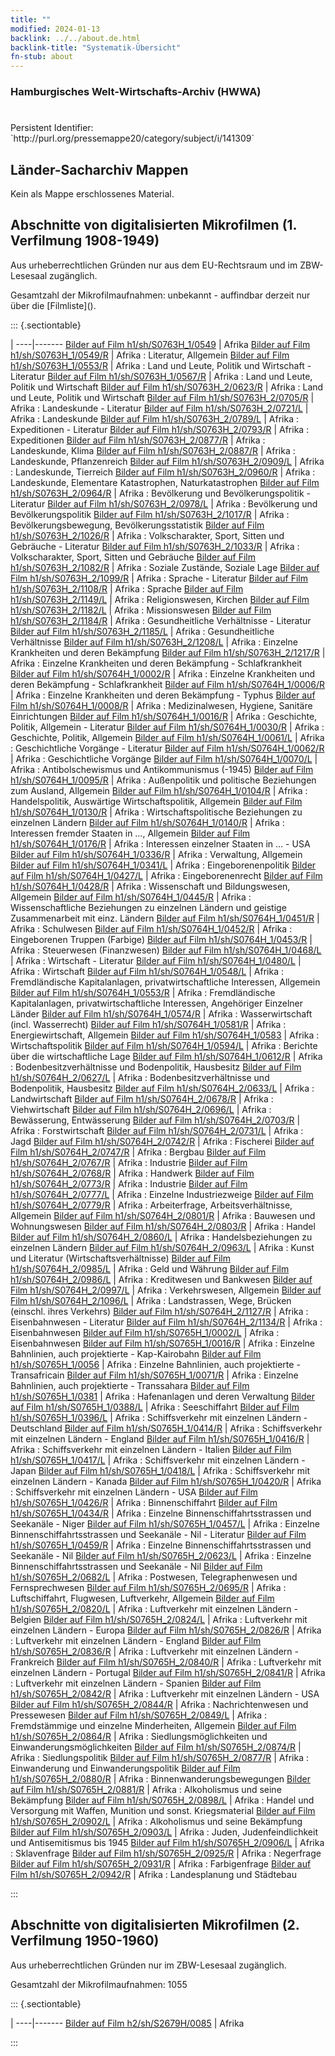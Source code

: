 ```yaml
---
title: ""
modified: 2024-01-13
backlink: ../../about.de.html
backlink-title: "Systematik-Übersicht"
fn-stub: about
---
```


### Hamburgisches Welt-Wirtschafts-Archiv (HWWA)

# 

<div class="hint">Persistent Identifier: `http://purl.org/pressemappe20/category/subject/i/141309`</div>







## Länder-Sacharchiv Mappen





Kein als Mappe erschlossenes Material.



<a id="filmsections" />

## Abschnitte von digitalisierten Mikrofilmen (1. Verfilmung 1908-1949)

<p>Aus urheberrechtlichen Gründen nur aus dem EU-Rechtsraum und im ZBW-Lesesaal zugänglich.</p>


<p>Gesamtzahl der Mikrofilmaufnahmen: unbekannt - auffindbar derzeit nur über die [Filmliste]().</p>





::: {.sectiontable}

 | 
----|-------
<a class="btn" href="https://pm20.zbw.eu/film/h1/sh/S0763H_1/0549" rel="nofollow">Bilder auf Film h1/sh/S0763H_1/0549</a> | Afrika
<a class="btn" href="https://pm20.zbw.eu/film/h1/sh/S0763H_1/0549/R" rel="nofollow">Bilder auf Film h1/sh/S0763H_1/0549/R</a> | Afrika : Literatur, Allgemein
<a class="btn" href="https://pm20.zbw.eu/film/h1/sh/S0763H_1/0553/R" rel="nofollow">Bilder auf Film h1/sh/S0763H_1/0553/R</a> | Afrika : Land und Leute, Politik und Wirtschaft - Literatur
<a class="btn" href="https://pm20.zbw.eu/film/h1/sh/S0763H_1/0567/R" rel="nofollow">Bilder auf Film h1/sh/S0763H_1/0567/R</a> | Afrika : Land und Leute, Politik und Wirtschaft
<a class="btn" href="https://pm20.zbw.eu/film/h1/sh/S0763H_2/0623/R" rel="nofollow">Bilder auf Film h1/sh/S0763H_2/0623/R</a> | Afrika : Land und Leute, Politik und Wirtschaft
<a class="btn" href="https://pm20.zbw.eu/film/h1/sh/S0763H_2/0705/R" rel="nofollow">Bilder auf Film h1/sh/S0763H_2/0705/R</a> | Afrika : Landeskunde - Literatur
<a class="btn" href="https://pm20.zbw.eu/film/h1/sh/S0763H_2/0721/L" rel="nofollow">Bilder auf Film h1/sh/S0763H_2/0721/L</a> | Afrika : Landeskunde
<a class="btn" href="https://pm20.zbw.eu/film/h1/sh/S0763H_2/0789/L" rel="nofollow">Bilder auf Film h1/sh/S0763H_2/0789/L</a> | Afrika : Expeditionen - Literatur
<a class="btn" href="https://pm20.zbw.eu/film/h1/sh/S0763H_2/0793/R" rel="nofollow">Bilder auf Film h1/sh/S0763H_2/0793/R</a> | Afrika : Expeditionen
<a class="btn" href="https://pm20.zbw.eu/film/h1/sh/S0763H_2/0877/R" rel="nofollow">Bilder auf Film h1/sh/S0763H_2/0877/R</a> | Afrika : Landeskunde, Klima
<a class="btn" href="https://pm20.zbw.eu/film/h1/sh/S0763H_2/0887/R" rel="nofollow">Bilder auf Film h1/sh/S0763H_2/0887/R</a> | Afrika : Landeskunde, Pflanzenreich
<a class="btn" href="https://pm20.zbw.eu/film/h1/sh/S0763H_2/0909/L" rel="nofollow">Bilder auf Film h1/sh/S0763H_2/0909/L</a> | Afrika : Landeskunde, Tierreich
<a class="btn" href="https://pm20.zbw.eu/film/h1/sh/S0763H_2/0960/R" rel="nofollow">Bilder auf Film h1/sh/S0763H_2/0960/R</a> | Afrika : Landeskunde, Elementare Katastrophen, Naturkatastrophen
<a class="btn" href="https://pm20.zbw.eu/film/h1/sh/S0763H_2/0964/R" rel="nofollow">Bilder auf Film h1/sh/S0763H_2/0964/R</a> | Afrika : Bevölkerung und Bevölkerungspolitik - Literatur
<a class="btn" href="https://pm20.zbw.eu/film/h1/sh/S0763H_2/0978/L" rel="nofollow">Bilder auf Film h1/sh/S0763H_2/0978/L</a> | Afrika : Bevölkerung und Bevölkerungspolitik
<a class="btn" href="https://pm20.zbw.eu/film/h1/sh/S0763H_2/1017/R" rel="nofollow">Bilder auf Film h1/sh/S0763H_2/1017/R</a> | Afrika :  Bevölkerungsbewegung, Bevölkerungsstatistik
<a class="btn" href="https://pm20.zbw.eu/film/h1/sh/S0763H_2/1026/R" rel="nofollow">Bilder auf Film h1/sh/S0763H_2/1026/R</a> | Afrika :  Volkscharakter, Sport, Sitten und Gebräuche - Literatur
<a class="btn" href="https://pm20.zbw.eu/film/h1/sh/S0763H_2/1033/R" rel="nofollow">Bilder auf Film h1/sh/S0763H_2/1033/R</a> | Afrika :  Volkscharakter, Sport, Sitten und Gebräuche
<a class="btn" href="https://pm20.zbw.eu/film/h1/sh/S0763H_2/1082/R" rel="nofollow">Bilder auf Film h1/sh/S0763H_2/1082/R</a> | Afrika :  Soziale Zustände, Soziale Lage
<a class="btn" href="https://pm20.zbw.eu/film/h1/sh/S0763H_2/1099/R" rel="nofollow">Bilder auf Film h1/sh/S0763H_2/1099/R</a> | Afrika : Sprache - Literatur
<a class="btn" href="https://pm20.zbw.eu/film/h1/sh/S0763H_2/1108/R" rel="nofollow">Bilder auf Film h1/sh/S0763H_2/1108/R</a> | Afrika : Sprache
<a class="btn" href="https://pm20.zbw.eu/film/h1/sh/S0763H_2/1149/L" rel="nofollow">Bilder auf Film h1/sh/S0763H_2/1149/L</a> | Afrika : Religionswesen, Kirchen
<a class="btn" href="https://pm20.zbw.eu/film/h1/sh/S0763H_2/1182/L" rel="nofollow">Bilder auf Film h1/sh/S0763H_2/1182/L</a> | Afrika : Missionswesen
<a class="btn" href="https://pm20.zbw.eu/film/h1/sh/S0763H_2/1184/R" rel="nofollow">Bilder auf Film h1/sh/S0763H_2/1184/R</a> | Afrika : Gesundheitliche Verhältnisse - Literatur
<a class="btn" href="https://pm20.zbw.eu/film/h1/sh/S0763H_2/1185/L" rel="nofollow">Bilder auf Film h1/sh/S0763H_2/1185/L</a> | Afrika : Gesundheitliche Verhältnisse
<a class="btn" href="https://pm20.zbw.eu/film/h1/sh/S0763H_2/1208/L" rel="nofollow">Bilder auf Film h1/sh/S0763H_2/1208/L</a> | Afrika : Einzelne Krankheiten und deren Bekämpfung
<a class="btn" href="https://pm20.zbw.eu/film/h1/sh/S0763H_2/1217/R" rel="nofollow">Bilder auf Film h1/sh/S0763H_2/1217/R</a> | Afrika : Einzelne Krankheiten und deren Bekämpfung - Schlafkrankheit
<a class="btn" href="https://pm20.zbw.eu/film/h1/sh/S0764H_1/0002/R" rel="nofollow">Bilder auf Film h1/sh/S0764H_1/0002/R</a> | Afrika : Einzelne Krankheiten und deren Bekämpfung - Schlafkrankheit
<a class="btn" href="https://pm20.zbw.eu/film/h1/sh/S0764H_1/0006/R" rel="nofollow">Bilder auf Film h1/sh/S0764H_1/0006/R</a> | Afrika : Einzelne Krankheiten und deren Bekämpfung - Typhus
<a class="btn" href="https://pm20.zbw.eu/film/h1/sh/S0764H_1/0008/R" rel="nofollow">Bilder auf Film h1/sh/S0764H_1/0008/R</a> | Afrika : Medizinalwesen, Hygiene, Sanitäre Einrichtungen
<a class="btn" href="https://pm20.zbw.eu/film/h1/sh/S0764H_1/0016/R" rel="nofollow">Bilder auf Film h1/sh/S0764H_1/0016/R</a> | Afrika : Geschichte, Politik, Allgemein - Literatur
<a class="btn" href="https://pm20.zbw.eu/film/h1/sh/S0764H_1/0030/R" rel="nofollow">Bilder auf Film h1/sh/S0764H_1/0030/R</a> | Afrika : Geschichte, Politik, Allgemein
<a class="btn" href="https://pm20.zbw.eu/film/h1/sh/S0764H_1/0061/L" rel="nofollow">Bilder auf Film h1/sh/S0764H_1/0061/L</a> | Afrika : Geschichtliche Vorgänge - Literatur
<a class="btn" href="https://pm20.zbw.eu/film/h1/sh/S0764H_1/0062/R" rel="nofollow">Bilder auf Film h1/sh/S0764H_1/0062/R</a> | Afrika : Geschichtliche Vorgänge
<a class="btn" href="https://pm20.zbw.eu/film/h1/sh/S0764H_1/0070/L" rel="nofollow">Bilder auf Film h1/sh/S0764H_1/0070/L</a> | Afrika : Antibolschewismus und Antikommunismus (-1945)
<a class="btn" href="https://pm20.zbw.eu/film/h1/sh/S0764H_1/0095/R" rel="nofollow">Bilder auf Film h1/sh/S0764H_1/0095/R</a> | Afrika : Außenpolitik und politische Beziehungen zum Ausland, Allgemein
<a class="btn" href="https://pm20.zbw.eu/film/h1/sh/S0764H_1/0104/R" rel="nofollow">Bilder auf Film h1/sh/S0764H_1/0104/R</a> | Afrika : Handelspolitik, Auswärtige Wirtschaftspolitik, Allgemein
<a class="btn" href="https://pm20.zbw.eu/film/h1/sh/S0764H_1/0130/R" rel="nofollow">Bilder auf Film h1/sh/S0764H_1/0130/R</a> | Afrika : Wirtschaftspolitische Beziehungen zu einzelnen Ländern
<a class="btn" href="https://pm20.zbw.eu/film/h1/sh/S0764H_1/0140/R" rel="nofollow">Bilder auf Film h1/sh/S0764H_1/0140/R</a> | Afrika : Interessen fremder Staaten in …, Allgemein
<a class="btn" href="https://pm20.zbw.eu/film/h1/sh/S0764H_1/0176/R" rel="nofollow">Bilder auf Film h1/sh/S0764H_1/0176/R</a> | Afrika : Interessen einzelner Staaten in … - USA
<a class="btn" href="https://pm20.zbw.eu/film/h1/sh/S0764H_1/0336/R" rel="nofollow">Bilder auf Film h1/sh/S0764H_1/0336/R</a> | Afrika : Verwaltung, Allgemein
<a class="btn" href="https://pm20.zbw.eu/film/h1/sh/S0764H_1/0341/L" rel="nofollow">Bilder auf Film h1/sh/S0764H_1/0341/L</a> | Afrika : Eingeborenenpolitik
<a class="btn" href="https://pm20.zbw.eu/film/h1/sh/S0764H_1/0427/L" rel="nofollow">Bilder auf Film h1/sh/S0764H_1/0427/L</a> | Afrika : Eingeborenenrecht
<a class="btn" href="https://pm20.zbw.eu/film/h1/sh/S0764H_1/0428/R" rel="nofollow">Bilder auf Film h1/sh/S0764H_1/0428/R</a> | Afrika : Wissenschaft und Bildungswesen, Allgemein
<a class="btn" href="https://pm20.zbw.eu/film/h1/sh/S0764H_1/0445/R" rel="nofollow">Bilder auf Film h1/sh/S0764H_1/0445/R</a> | Afrika : Wissenschaftliche Beziehungen zu einzelnen Ländern und geistige Zusammenarbeit mit einz. Ländern
<a class="btn" href="https://pm20.zbw.eu/film/h1/sh/S0764H_1/0451/R" rel="nofollow">Bilder auf Film h1/sh/S0764H_1/0451/R</a> | Afrika : Schulwesen
<a class="btn" href="https://pm20.zbw.eu/film/h1/sh/S0764H_1/0452/R" rel="nofollow">Bilder auf Film h1/sh/S0764H_1/0452/R</a> | Afrika : Eingeborenen Truppen (Farbige)
<a class="btn" href="https://pm20.zbw.eu/film/h1/sh/S0764H_1/0453/R" rel="nofollow">Bilder auf Film h1/sh/S0764H_1/0453/R</a> | Afrika : Steuerwesen (Finanzwesen)
<a class="btn" href="https://pm20.zbw.eu/film/h1/sh/S0764H_1/0468/L" rel="nofollow">Bilder auf Film h1/sh/S0764H_1/0468/L</a> | Afrika : Wirtschaft - Literatur
<a class="btn" href="https://pm20.zbw.eu/film/h1/sh/S0764H_1/0480/L" rel="nofollow">Bilder auf Film h1/sh/S0764H_1/0480/L</a> | Afrika : Wirtschaft
<a class="btn" href="https://pm20.zbw.eu/film/h1/sh/S0764H_1/0548/L" rel="nofollow">Bilder auf Film h1/sh/S0764H_1/0548/L</a> | Afrika : Fremdländische Kapitalanlagen, privatwirtschaftliche Interessen, Allgemein
<a class="btn" href="https://pm20.zbw.eu/film/h1/sh/S0764H_1/0553/R" rel="nofollow">Bilder auf Film h1/sh/S0764H_1/0553/R</a> | Afrika : Fremdländische Kapitalanlagen, privatwirtschaftliche Interessen, Angehöriger Einzelner Länder
<a class="btn" href="https://pm20.zbw.eu/film/h1/sh/S0764H_1/0574/R" rel="nofollow">Bilder auf Film h1/sh/S0764H_1/0574/R</a> | Afrika : Wasserwirtschaft (incl. Wasserrecht)
<a class="btn" href="https://pm20.zbw.eu/film/h1/sh/S0764H_1/0581/R" rel="nofollow">Bilder auf Film h1/sh/S0764H_1/0581/R</a> | Afrika : Energiewirtschaft, Allgemein
<a class="btn" href="https://pm20.zbw.eu/film/h1/sh/S0764H_1/0583" rel="nofollow">Bilder auf Film h1/sh/S0764H_1/0583</a> | Afrika : Wirtschaftspolitik
<a class="btn" href="https://pm20.zbw.eu/film/h1/sh/S0764H_1/0594/L" rel="nofollow">Bilder auf Film h1/sh/S0764H_1/0594/L</a> | Afrika : Berichte über die wirtschaftliche Lage
<a class="btn" href="https://pm20.zbw.eu/film/h1/sh/S0764H_1/0612/R" rel="nofollow">Bilder auf Film h1/sh/S0764H_1/0612/R</a> | Afrika : Bodenbesitzverhältnisse und Bodenpolitik, Hausbesitz
<a class="btn" href="https://pm20.zbw.eu/film/h1/sh/S0764H_2/0627/L" rel="nofollow">Bilder auf Film h1/sh/S0764H_2/0627/L</a> | Afrika : Bodenbesitzverhältnisse und Bodenpolitik, Hausbesitz
<a class="btn" href="https://pm20.zbw.eu/film/h1/sh/S0764H_2/0633/L" rel="nofollow">Bilder auf Film h1/sh/S0764H_2/0633/L</a> | Afrika : Landwirtschaft
<a class="btn" href="https://pm20.zbw.eu/film/h1/sh/S0764H_2/0678/R" rel="nofollow">Bilder auf Film h1/sh/S0764H_2/0678/R</a> | Afrika : Viehwirtschaft
<a class="btn" href="https://pm20.zbw.eu/film/h1/sh/S0764H_2/0696/L" rel="nofollow">Bilder auf Film h1/sh/S0764H_2/0696/L</a> | Afrika : Bewässerung, Entwässerung
<a class="btn" href="https://pm20.zbw.eu/film/h1/sh/S0764H_2/0703/R" rel="nofollow">Bilder auf Film h1/sh/S0764H_2/0703/R</a> | Afrika : Forstwirtschaft
<a class="btn" href="https://pm20.zbw.eu/film/h1/sh/S0764H_2/0731/L" rel="nofollow">Bilder auf Film h1/sh/S0764H_2/0731/L</a> | Afrika : Jagd
<a class="btn" href="https://pm20.zbw.eu/film/h1/sh/S0764H_2/0742/R" rel="nofollow">Bilder auf Film h1/sh/S0764H_2/0742/R</a> | Afrika : Fischerei
<a class="btn" href="https://pm20.zbw.eu/film/h1/sh/S0764H_2/0747/R" rel="nofollow">Bilder auf Film h1/sh/S0764H_2/0747/R</a> | Afrika : Bergbau
<a class="btn" href="https://pm20.zbw.eu/film/h1/sh/S0764H_2/0767/R" rel="nofollow">Bilder auf Film h1/sh/S0764H_2/0767/R</a> | Afrika : Industrie
<a class="btn" href="https://pm20.zbw.eu/film/h1/sh/S0764H_2/0768/R" rel="nofollow">Bilder auf Film h1/sh/S0764H_2/0768/R</a> | Afrika : Handwerk
<a class="btn" href="https://pm20.zbw.eu/film/h1/sh/S0764H_2/0773/R" rel="nofollow">Bilder auf Film h1/sh/S0764H_2/0773/R</a> | Afrika : Industrie
<a class="btn" href="https://pm20.zbw.eu/film/h1/sh/S0764H_2/0777/L" rel="nofollow">Bilder auf Film h1/sh/S0764H_2/0777/L</a> | Afrika : Einzelne Industriezweige
<a class="btn" href="https://pm20.zbw.eu/film/h1/sh/S0764H_2/0779/R" rel="nofollow">Bilder auf Film h1/sh/S0764H_2/0779/R</a> | Afrika : Arbeiterfrage, Arbeitsverhältnisse, Allgemein
<a class="btn" href="https://pm20.zbw.eu/film/h1/sh/S0764H_2/0801/R" rel="nofollow">Bilder auf Film h1/sh/S0764H_2/0801/R</a> | Afrika : Bauwesen und Wohnungswesen
<a class="btn" href="https://pm20.zbw.eu/film/h1/sh/S0764H_2/0803/R" rel="nofollow">Bilder auf Film h1/sh/S0764H_2/0803/R</a> | Afrika : Handel
<a class="btn" href="https://pm20.zbw.eu/film/h1/sh/S0764H_2/0860/L" rel="nofollow">Bilder auf Film h1/sh/S0764H_2/0860/L</a> | Afrika : Handelsbeziehungen zu einzelnen Ländern
<a class="btn" href="https://pm20.zbw.eu/film/h1/sh/S0764H_2/0963/L" rel="nofollow">Bilder auf Film h1/sh/S0764H_2/0963/L</a> | Afrika : Kunst und Literatur (Wirtschaftsverhältnisse)
<a class="btn" href="https://pm20.zbw.eu/film/h1/sh/S0764H_2/0985/L" rel="nofollow">Bilder auf Film h1/sh/S0764H_2/0985/L</a> | Afrika : Geld und Währung
<a class="btn" href="https://pm20.zbw.eu/film/h1/sh/S0764H_2/0986/L" rel="nofollow">Bilder auf Film h1/sh/S0764H_2/0986/L</a> | Afrika : Kreditwesen und Bankwesen
<a class="btn" href="https://pm20.zbw.eu/film/h1/sh/S0764H_2/0997/L" rel="nofollow">Bilder auf Film h1/sh/S0764H_2/0997/L</a> | Afrika : Verkehrswesen, Allgemein
<a class="btn" href="https://pm20.zbw.eu/film/h1/sh/S0764H_2/1096/L" rel="nofollow">Bilder auf Film h1/sh/S0764H_2/1096/L</a> | Afrika : Landstrassen, Wege, Brücken (einschl. ihres Verkehrs)
<a class="btn" href="https://pm20.zbw.eu/film/h1/sh/S0764H_2/1127/R" rel="nofollow">Bilder auf Film h1/sh/S0764H_2/1127/R</a> | Afrika : Eisenbahnwesen - Literatur
<a class="btn" href="https://pm20.zbw.eu/film/h1/sh/S0764H_2/1134/R" rel="nofollow">Bilder auf Film h1/sh/S0764H_2/1134/R</a> | Afrika : Eisenbahnwesen
<a class="btn" href="https://pm20.zbw.eu/film/h1/sh/S0765H_1/0002/L" rel="nofollow">Bilder auf Film h1/sh/S0765H_1/0002/L</a> | Afrika : Eisenbahnwesen
<a class="btn" href="https://pm20.zbw.eu/film/h1/sh/S0765H_1/0016/R" rel="nofollow">Bilder auf Film h1/sh/S0765H_1/0016/R</a> | Afrika : Einzelne Bahnlinien, auch projektierte - Kap-Kairobahn
<a class="btn" href="https://pm20.zbw.eu/film/h1/sh/S0765H_1/0056" rel="nofollow">Bilder auf Film h1/sh/S0765H_1/0056</a> | Afrika : Einzelne Bahnlinien, auch projektierte - Transafricain
<a class="btn" href="https://pm20.zbw.eu/film/h1/sh/S0765H_1/0071/R" rel="nofollow">Bilder auf Film h1/sh/S0765H_1/0071/R</a> | Afrika : Einzelne Bahnlinien, auch projektierte - Transsahara
<a class="btn" href="https://pm20.zbw.eu/film/h1/sh/S0765H_1/0381" rel="nofollow">Bilder auf Film h1/sh/S0765H_1/0381</a> | Afrika : Hafenanlagen und deren Verwaltung
<a class="btn" href="https://pm20.zbw.eu/film/h1/sh/S0765H_1/0388/L" rel="nofollow">Bilder auf Film h1/sh/S0765H_1/0388/L</a> | Afrika : Seeschiffahrt
<a class="btn" href="https://pm20.zbw.eu/film/h1/sh/S0765H_1/0396/L" rel="nofollow">Bilder auf Film h1/sh/S0765H_1/0396/L</a> | Afrika : Schiffsverkehr mit einzelnen Ländern - Deutschland
<a class="btn" href="https://pm20.zbw.eu/film/h1/sh/S0765H_1/0414/R" rel="nofollow">Bilder auf Film h1/sh/S0765H_1/0414/R</a> | Afrika : Schiffsverkehr mit einzelnen Ländern - England
<a class="btn" href="https://pm20.zbw.eu/film/h1/sh/S0765H_1/0416/R" rel="nofollow">Bilder auf Film h1/sh/S0765H_1/0416/R</a> | Afrika : Schiffsverkehr mit einzelnen Ländern - Italien
<a class="btn" href="https://pm20.zbw.eu/film/h1/sh/S0765H_1/0417/L" rel="nofollow">Bilder auf Film h1/sh/S0765H_1/0417/L</a> | Afrika : Schiffsverkehr mit einzelnen Ländern - Japan
<a class="btn" href="https://pm20.zbw.eu/film/h1/sh/S0765H_1/0418/L" rel="nofollow">Bilder auf Film h1/sh/S0765H_1/0418/L</a> | Afrika : Schiffsverkehr mit einzelnen Ländern - Kanada
<a class="btn" href="https://pm20.zbw.eu/film/h1/sh/S0765H_1/0420/R" rel="nofollow">Bilder auf Film h1/sh/S0765H_1/0420/R</a> | Afrika : Schiffsverkehr mit einzelnen Ländern - USA
<a class="btn" href="https://pm20.zbw.eu/film/h1/sh/S0765H_1/0426/R" rel="nofollow">Bilder auf Film h1/sh/S0765H_1/0426/R</a> | Afrika : Binnenschiffahrt
<a class="btn" href="https://pm20.zbw.eu/film/h1/sh/S0765H_1/0434/R" rel="nofollow">Bilder auf Film h1/sh/S0765H_1/0434/R</a> | Afrika : Einzelne Binnenschiffahrtsstrassen und Seekanäle - Niger
<a class="btn" href="https://pm20.zbw.eu/film/h1/sh/S0765H_1/0457/L" rel="nofollow">Bilder auf Film h1/sh/S0765H_1/0457/L</a> | Afrika : Einzelne Binnenschiffahrtsstrassen und Seekanäle - Nil - Literatur
<a class="btn" href="https://pm20.zbw.eu/film/h1/sh/S0765H_1/0459/R" rel="nofollow">Bilder auf Film h1/sh/S0765H_1/0459/R</a> | Afrika : Einzelne Binnenschiffahrtsstrassen und Seekanäle - Nil
<a class="btn" href="https://pm20.zbw.eu/film/h1/sh/S0765H_2/0623/L" rel="nofollow">Bilder auf Film h1/sh/S0765H_2/0623/L</a> | Afrika : Einzelne Binnenschiffahrtsstrassen und Seekanäle - Nil
<a class="btn" href="https://pm20.zbw.eu/film/h1/sh/S0765H_2/0682/L" rel="nofollow">Bilder auf Film h1/sh/S0765H_2/0682/L</a> | Afrika : Postwesen, Telegraphenwesen und Fernsprechwesen
<a class="btn" href="https://pm20.zbw.eu/film/h1/sh/S0765H_2/0695/R" rel="nofollow">Bilder auf Film h1/sh/S0765H_2/0695/R</a> | Afrika : Luftschiffahrt, Flugwesen, Luftverkehr, Allgemein
<a class="btn" href="https://pm20.zbw.eu/film/h1/sh/S0765H_2/0820/L" rel="nofollow">Bilder auf Film h1/sh/S0765H_2/0820/L</a> | Afrika : Luftverkehr mit einzelnen Ländern - Belgien
<a class="btn" href="https://pm20.zbw.eu/film/h1/sh/S0765H_2/0824/L" rel="nofollow">Bilder auf Film h1/sh/S0765H_2/0824/L</a> | Afrika : Luftverkehr mit einzelnen Ländern - Europa
<a class="btn" href="https://pm20.zbw.eu/film/h1/sh/S0765H_2/0826/R" rel="nofollow">Bilder auf Film h1/sh/S0765H_2/0826/R</a> | Afrika : Luftverkehr mit einzelnen Ländern - England
<a class="btn" href="https://pm20.zbw.eu/film/h1/sh/S0765H_2/0836/R" rel="nofollow">Bilder auf Film h1/sh/S0765H_2/0836/R</a> | Afrika : Luftverkehr mit einzelnen Ländern - Frankreich
<a class="btn" href="https://pm20.zbw.eu/film/h1/sh/S0765H_2/0840/R" rel="nofollow">Bilder auf Film h1/sh/S0765H_2/0840/R</a> | Afrika : Luftverkehr mit einzelnen Ländern - Portugal
<a class="btn" href="https://pm20.zbw.eu/film/h1/sh/S0765H_2/0841/R" rel="nofollow">Bilder auf Film h1/sh/S0765H_2/0841/R</a> | Afrika : Luftverkehr mit einzelnen Ländern - Spanien
<a class="btn" href="https://pm20.zbw.eu/film/h1/sh/S0765H_2/0842/R" rel="nofollow">Bilder auf Film h1/sh/S0765H_2/0842/R</a> | Afrika : Luftverkehr mit einzelnen Ländern - USA
<a class="btn" href="https://pm20.zbw.eu/film/h1/sh/S0765H_2/0844/R" rel="nofollow">Bilder auf Film h1/sh/S0765H_2/0844/R</a> | Afrika : Nachrichtenwesen und Pressewesen
<a class="btn" href="https://pm20.zbw.eu/film/h1/sh/S0765H_2/0849/L" rel="nofollow">Bilder auf Film h1/sh/S0765H_2/0849/L</a> | Afrika : Fremdstämmige und einzelne Minderheiten, Allgemein
<a class="btn" href="https://pm20.zbw.eu/film/h1/sh/S0765H_2/0864/R" rel="nofollow">Bilder auf Film h1/sh/S0765H_2/0864/R</a> | Afrika : Siedlungsmöglichkeiten und Einwanderungsmöglichkeiten
<a class="btn" href="https://pm20.zbw.eu/film/h1/sh/S0765H_2/0874/R" rel="nofollow">Bilder auf Film h1/sh/S0765H_2/0874/R</a> | Afrika : Siedlungspolitik
<a class="btn" href="https://pm20.zbw.eu/film/h1/sh/S0765H_2/0877/R" rel="nofollow">Bilder auf Film h1/sh/S0765H_2/0877/R</a> | Afrika : Einwanderung und Einwanderungspolitik
<a class="btn" href="https://pm20.zbw.eu/film/h1/sh/S0765H_2/0880/R" rel="nofollow">Bilder auf Film h1/sh/S0765H_2/0880/R</a> | Afrika : Binnenwanderungsbewegungen
<a class="btn" href="https://pm20.zbw.eu/film/h1/sh/S0765H_2/0881/R" rel="nofollow">Bilder auf Film h1/sh/S0765H_2/0881/R</a> | Afrika : Alkoholismus und seine Bekämpfung
<a class="btn" href="https://pm20.zbw.eu/film/h1/sh/S0765H_2/0898/L" rel="nofollow">Bilder auf Film h1/sh/S0765H_2/0898/L</a> | Afrika : Handel und Versorgung mit Waffen, Munition und sonst. Kriegsmaterial
<a class="btn" href="https://pm20.zbw.eu/film/h1/sh/S0765H_2/0902/L" rel="nofollow">Bilder auf Film h1/sh/S0765H_2/0902/L</a> | Afrika : Alkoholismus und seine Bekämpfung
<a class="btn" href="https://pm20.zbw.eu/film/h1/sh/S0765H_2/0903/L" rel="nofollow">Bilder auf Film h1/sh/S0765H_2/0903/L</a> | Afrika : Juden, Judenfeindlichkeit und Antisemitismus bis 1945
<a class="btn" href="https://pm20.zbw.eu/film/h1/sh/S0765H_2/0906/L" rel="nofollow">Bilder auf Film h1/sh/S0765H_2/0906/L</a> | Afrika : Sklavenfrage
<a class="btn" href="https://pm20.zbw.eu/film/h1/sh/S0765H_2/0925/R" rel="nofollow">Bilder auf Film h1/sh/S0765H_2/0925/R</a> | Afrika : Negerfrage
<a class="btn" href="https://pm20.zbw.eu/film/h1/sh/S0765H_2/0931/R" rel="nofollow">Bilder auf Film h1/sh/S0765H_2/0931/R</a> | Afrika : Farbigenfrage
<a class="btn" href="https://pm20.zbw.eu/film/h1/sh/S0765H_2/0942/R" rel="nofollow">Bilder auf Film h1/sh/S0765H_2/0942/R</a> | Afrika : Landesplanung und Städtebau


:::




## Abschnitte von digitalisierten Mikrofilmen (2. Verfilmung 1950-1960)

<p>Aus urheberrechtlichen Gründen nur im ZBW-Lesesaal zugänglich.</p>


<p>Gesamtzahl der Mikrofilmaufnahmen: 1055</p>





::: {.sectiontable}

 | 
----|-------
<a class="btn" href="https://pm20.zbw.eu/film/h2/sh/S2679H/0085" rel="nofollow">Bilder auf Film h2/sh/S2679H/0085</a> | Afrika


:::
















